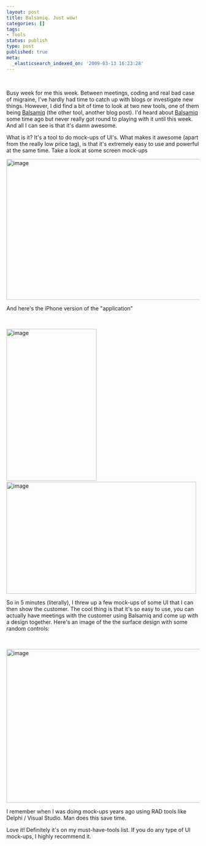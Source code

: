 ```yaml
---
layout: post
title: Balsamiq. Just wow!
categories: []
tags:
- Tools
status: publish
type: post
published: true
meta:
  _elasticsearch_indexed_on: '2009-03-13 16:23:28'
---
```

<p>&#160;</p>  <p>Busy week for me this week. Between meetings, coding and real bad case of migraine, I've hardly had time to catch up with blogs or investigate new things. However, I did find a bit of time to look at two new tools, one of them being <a href="http://www.balsamiq.com/">Balsamiq</a> (the other tool, another blog post). I'd heard about <a href="http://www.balsamiq.com/">Balsamiq</a> some time ago but never really got round to playing with it until this week. And all I can see is that it's damn awesome. </p>  <p>What is it? It's a tool to do mock-ups of UI's. What makes it awesome (apart from the really low price tag), is that it's extremely easy to use and powerful at the same time. Take a look at some screen mock-ups</p>  <p><a href="http://hadihariri.com/blogengine/image.axd?picture=WindowsLiveWriter/Balsamiq.Wow_ED09/image_8.png"><img style="border-width:0;" height="367" alt="image" src="http://hadihariri.com/blogengine/image.axd?picture=WindowsLiveWriter/Balsamiq.Wow_ED09/image_thumb_3.png" width="630" border="0" /></a> </p>  <p>And here's the iPhone version of the &quot;application&quot;</p>  <p>&#160;</p>  <p><a href="http://hadihariri.com/blogengine/image.axd?picture=WindowsLiveWriter/Balsamiq.Wow_ED09/image_4.png"><img style="border-width:0;" height="396" alt="image" src="http://hadihariri.com/blogengine/image.axd?picture=WindowsLiveWriter/Balsamiq.Wow_ED09/image_thumb_1.png" width="235" border="0" /></a>&#160;&#160;&#160;&#160; <a href="http://hadihariri.com/blogengine/image.axd?picture=WindowsLiveWriter/Balsamiq.Wow_ED09/image_6.png"><img style="border-width:0;" height="292" alt="image" src="http://hadihariri.com/blogengine/image.axd?picture=WindowsLiveWriter/Balsamiq.Wow_ED09/image_thumb_2.png" width="495" border="0" /></a> </p>  <p>So in 5 minutes (literally), I threw up a few mock-ups of some UI that I can then show the customer. The cool thing is that it's so easy to use, you can actually have meetings with the customer using Balsamiq and come up with a design together. Here's an image of the the surface design with some random controls:</p>  <p>&#160;</p>  <p><a href="http://hadihariri.com/blogengine/image.axd?picture=WindowsLiveWriter/Balsamiq.Wow_ED09/image_10.png"><img style="border-width:0;" height="401" alt="image" src="http://hadihariri.com/blogengine/image.axd?picture=WindowsLiveWriter/Balsamiq.Wow_ED09/image_thumb_4.png" width="590" border="0" /></a> </p>  <p>I remember when I was doing mock-ups years ago using RAD tools like Delphi / Visual Studio. Man does this save time.</p>  <p>Love it! Definitely it's on my must-have-tools list. If you do any type of UI mock-ups, I highly recommend it. </p>

